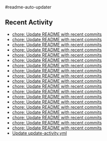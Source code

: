 #readme-auto-updater

## Recent Activity
<!-- LATEST_COMMITS:START -->
- [chore: Update README with recent commits](https://github.com/NEO1717/readme-auto-updater/commit/1ef4488ef6e1e6fc7eb82a0a10cfdd4230855eee)
- [chore: Update README with recent commits](https://github.com/NEO1717/readme-auto-updater/commit/476eded80dca2179ae0431fc3b2ab25dbab7e577)
- [chore: Update README with recent commits](https://github.com/NEO1717/readme-auto-updater/commit/6e741162b10c73f2c934b01b74653728aa77c768)
- [chore: Update README with recent commits](https://github.com/NEO1717/readme-auto-updater/commit/809b340d598e0326d1797d4a08963f0a642d901a)
- [chore: Update README with recent commits](https://github.com/NEO1717/readme-auto-updater/commit/a0b20d49e6d866e96fb1fa6f6eea22113bcab2ec)
- [chore: Update README with recent commits](https://github.com/NEO1717/readme-auto-updater/commit/fe2209b69d95e83f0c539d1be0b42a37fafd26aa)
- [chore: Update README with recent commits](https://github.com/NEO1717/readme-auto-updater/commit/143bb25a29434b9ab3cfedc0c5eb04b658a163cb)
- [chore: Update README with recent commits](https://github.com/NEO1717/readme-auto-updater/commit/4b835100e9c0fad2887f12bac381af991a06fdec)
- [chore: Update README with recent commits](https://github.com/NEO1717/readme-auto-updater/commit/776099dc2444eb4ab9cd31ce087303f6402a5d11)
- [chore: Update README with recent commits](https://github.com/NEO1717/readme-auto-updater/commit/773da2093e699dffa04add4a7e0d11a14b991d0e)
- [chore: Update README with recent commits](https://github.com/NEO1717/readme-auto-updater/commit/f8d9e836bf12eb1452a13efe4ee86561d9263a4d)
- [chore: Update README with recent commits](https://github.com/NEO1717/readme-auto-updater/commit/c3203867100a5cddd9d38f80aaecb9c02bdb9626)
- [chore: Update README with recent commits](https://github.com/NEO1717/readme-auto-updater/commit/8e3f6375b6ad0c3cb5bfdecd2dd13dfd9fe81156)
- [chore: Update README with recent commits](https://github.com/NEO1717/readme-auto-updater/commit/758987df1f927224b15aa7033944d33e28ae6547)
- [chore: Update README with recent commits](https://github.com/NEO1717/readme-auto-updater/commit/b413e226656e96ceaf6c89c2477c797d2941a43a)
- [chore: Update README with recent commits](https://github.com/NEO1717/readme-auto-updater/commit/c20756248e2a10f9e0e4075d9d322af779f76dd3)
- [chore: Update README with recent commits](https://github.com/NEO1717/readme-auto-updater/commit/d4b47f398e7ea31e71a7c81b33eca48aa73c4bbc)
- [chore: Update README with recent commits](https://github.com/NEO1717/readme-auto-updater/commit/ad093a34b198c9065ef447c10135fbb86166119c)
- [chore: Update README with recent commits](https://github.com/NEO1717/readme-auto-updater/commit/bf11983b83938776ae36d9d3ac3dbb5f48b0419c)
- [Update update-activity.yml](https://github.com/NEO1717/readme-auto-updater/commit/454ccd0357c87c130922ae2e5b6c8e5d0fc1193a)
<!-- LATEST_COMMITS:END -->

